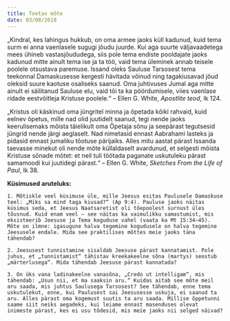 ```yaml
---
title: Toetav mõte
date: 03/08/2018
---
```


„Kindral, kes lahingus hukkub, on oma armee jaoks küll kadunud, kuid tema
surm ei anna vaenlasele sugugi jõudu juurde. Kui aga suurte väljavaadetega
mees ühineb vastasjõududega, siis pole tema endiste pooldajate jaoks kadunud
mitte ainult tema ise ja ta töö, vaid tema üleminek annab teisele poolele otsustava
paremuse. Issand oleks Sauluse Tarsosest tema teekonnal Damaskusesse
kergesti hävitada võinud ning tagakiusavad jõud oleksid suure kaotuse osaliseks
saanud. Oma juhtivuses Jumal aga mitte ainult ei säilitanud Sauluse elu, vaid tõi
ta ka pöördumisele, viies vaenlase ridade eestvõitleja Kristuse poolele.“ – Ellen
G. White, _Apostlite teod_, lk 124.

„Kristus oli käskinud oma jüngritel minna ja õpetada kõiki rahvaid, kuid eelnev
õpetus, mille nad olid juutidelt saanud, tegi nende jaoks keerulisemaks mõista
täielikult oma Õpetaja sõnu ja seepärast tegutsesid jüngrid nende järgi aeglaselt.
Nad nimetasid ennast Aabrahami lasteks ja pidasid ennast jumaliku tõotuse
pärijaiks. Alles mitu aastat pärast Issanda taevasse minekut oli nende mõte küllaldaselt
avardunud, et selgesti mõista Kristuse sõnade mõtet: et neil tuli töötada
paganate uskutuleku pärast samamoodi kui juutidegi pärast.“ – Ellen G. White,
_Sketches From the Life of Paul_, lk 38.

**Küsimused aruteluks:**

`1. Mõtiskle veel küsimuse üle, mille Jeesus esitas Paulusele Damaskuse teel: „Miks
sa mind taga kiusad?“ (Ap 9:4). Pauluse jaoks näitas küsimus seda, et Jeesus Naatsaretist
oli tõepoolest surnust üles tõusnud. Kuid enam veel – see näitas ka vaimulikku
samastumist, mis eksisteerib Jeesuse ja Tema koguduse vahel (vaata ka Mt
15:34–45). Mõte on ilmne: igasugune halva tegemine kogudusele on halva tegemine
Jeesusele endale. Mida see praktilises mõttes meie jaoks täna tähendab?`

`2. Jeesusest tunnistamine sisaldab Jeesuse pärast kannatamist. Pole juhus, et
„tunnistamist“ tähistav kreekakeelne sõna (martys) seostub „märterlusega“. Mida
tähendab Jeesuse pärast kannatada?`

`3. On üks vana ladinakeelne vanasõna, „Credo ut intelligam“, mis tähendab: „Usun
nii, et ma saaksin aru.“ Kuidas aitab see mõte meil aru saada, mis juhtus Saulusega
Tarsosest? See tähendab, enne tema uskutulekut, enne, kui Paulusest sai
Jeesusesse uskuja, ei saanud ta aru. Alles pärast oma kogemust suutis ta aru
saada. Millise õppetunni saame siit neiks aegadeks, kui leiame ennast masenduses
olevat inimeste pärast, kes ei usu tõdesid, mis meie jaoks nii selged näivad?`
